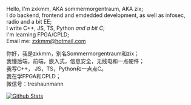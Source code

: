 Hello, I'm zxkmm, AKA sommermorgentraum, AKA zix;  
I do backend, frontend and emdedded development, as well as infosec, radio and a bit EE;  
I write C++, JS, TS, Python *and a bit C*;  
I'm learning FPGA/CPLD;  
Email me: zxkmm@hotmail.com  

   

你好，我是zxkmm，别名Sommermorgentraum和zix；  
我懂后端，前端，嵌入式，信息安全，无线电和一点硬件；  
我写C++， JS，TS，Python和一点点C。  
我在学FPGA和CPLD；  
微信号：treshaunmann  

[![Github Stats](https://github-readme-stats.vercel.app/api?username=zxkmm&theme=tokyonight&show_icons=true&show=reviews&include_all_commits=true)](https://github.com/zxkmm)






